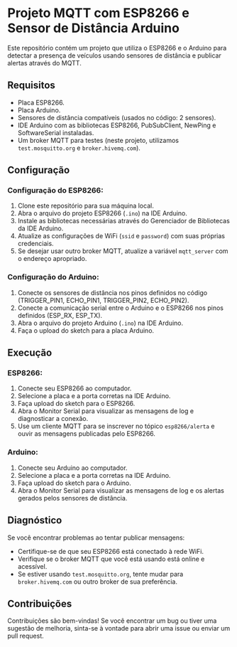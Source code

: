 # Projeto MQTT com ESP8266 e Sensor de Distância Arduino

Este repositório contém um projeto que utiliza o ESP8266 e o Arduino para detectar a presença de veículos usando sensores de distância e publicar alertas através do MQTT.

## Requisitos

- Placa ESP8266.
- Placa Arduino.
- Sensores de distância compatíveis (usados no código: 2 sensores).
- IDE Arduino com as bibliotecas ESP8266, PubSubClient, NewPing e SoftwareSerial instaladas.
- Um broker MQTT para testes (neste projeto, utilizamos `test.mosquitto.org` e `broker.hivemq.com`).

## Configuração

### Configuração do ESP8266:

1. Clone este repositório para sua máquina local.
2. Abra o arquivo do projeto ESP8266 (`.ino`) na IDE Arduino.
3. Instale as bibliotecas necessárias através do Gerenciador de Bibliotecas da IDE Arduino.
4. Atualize as configurações de WiFi (`ssid` e `password`) com suas próprias credenciais.
5. Se desejar usar outro broker MQTT, atualize a variável `mqtt_server` com o endereço apropriado.

### Configuração do Arduino:

1. Conecte os sensores de distância nos pinos definidos no código (TRIGGER_PIN1, ECHO_PIN1, TRIGGER_PIN2, ECHO_PIN2).
2. Conecte a comunicação serial entre o Arduino e o ESP8266 nos pinos definidos (ESP_RX, ESP_TX).
3. Abra o arquivo do projeto Arduino (`.ino`) na IDE Arduino.
4. Faça o upload do sketch para a placa Arduino.

## Execução

### ESP8266:

1. Conecte seu ESP8266 ao computador.
2. Selecione a placa e a porta corretas na IDE Arduino.
3. Faça upload do sketch para o ESP8266.
4. Abra o Monitor Serial para visualizar as mensagens de log e diagnosticar a conexão.
5. Use um cliente MQTT para se inscrever no tópico `esp8266/alerta` e ouvir as mensagens publicadas pelo ESP8266.

### Arduino:

1. Conecte seu Arduino ao computador.
2. Selecione a placa e a porta corretas na IDE Arduino.
3. Faça upload do sketch para o Arduino.
4. Abra o Monitor Serial para visualizar as mensagens de log e os alertas gerados pelos sensores de distância.

## Diagnóstico

Se você encontrar problemas ao tentar publicar mensagens:

- Certifique-se de que seu ESP8266 está conectado à rede WiFi.
- Verifique se o broker MQTT que você está usando está online e acessível.
- Se estiver usando `test.mosquitto.org`, tente mudar para `broker.hivemq.com` ou outro broker de sua preferência.

## Contribuições

Contribuições são bem-vindas! Se você encontrar um bug ou tiver uma sugestão de melhoria, sinta-se à vontade para abrir uma issue ou enviar um pull request.
